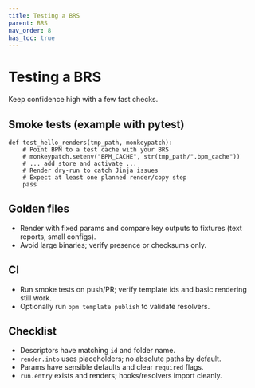 ```yaml
---
title: Testing a BRS
parent: BRS
nav_order: 8
has_toc: true
---
```


# Testing a BRS

Keep confidence high with a few fast checks.

## Smoke tests (example with pytest)
```
def test_hello_renders(tmp_path, monkeypatch):
    # Point BPM to a test cache with your BRS
    # monkeypatch.setenv("BPM_CACHE", str(tmp_path/".bpm_cache"))
    # ... add store and activate ...
    # Render dry-run to catch Jinja issues
    # Expect at least one planned render/copy step
    pass
```

## Golden files
- Render with fixed params and compare key outputs to fixtures (text reports, small configs).
- Avoid large binaries; verify presence or checksums only.

## CI
- Run smoke tests on push/PR; verify template ids and basic rendering still work.
- Optionally run `bpm template publish` to validate resolvers.

## Checklist
- Descriptors have matching `id` and folder name.
- `render.into` uses placeholders; no absolute paths by default.
- Params have sensible defaults and clear `required` flags.
- `run.entry` exists and renders; hooks/resolvers import cleanly.
